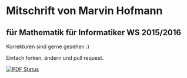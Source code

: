 # Mitschrift von Marvin Hofmann 
## für Mathematik für Informatiker WS 2015/2016

Korrekturen sind gerne gesehen :)

Einfach forken, ändern und pull request.

[![PDF Status](https://www.sharelatex.com/github/repos/UdS-Skripte/Mathe/builds/latest/badge.svg)](https://www.sharelatex.com/github/repos/UdS-Skripte/Mathe/builds/latest/output.pdf)
